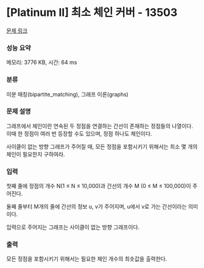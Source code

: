 # [Platinum II] 최소 체인 커버 - 13503 

[문제 링크](https://www.acmicpc.net/problem/13503) 

### 성능 요약

메모리: 3776 KB, 시간: 64 ms

### 분류

이분 매칭(bipartite_matching), 그래프 이론(graphs)

### 문제 설명

<p>그래프에서 체인이란 연속된 두 정점을 연결하는 간선이 존재하는 정점들의 나열이다. 이때 한 정점이 여러 번 등장할 수도 있으며, 정점 하나도 체인이다.</p>

<p>사이클이 없는 방향 그래프가 주어질 때, 모든 정점을 포함시키기 위해서는 최소 몇 개의 체인이 필요한지 구하여라.</p>

### 입력 

 <p>첫째 줄에 정점의 개수 N(1 ≤ N ≤ 10,000)과 간선의 개수 M (0 ≤ M ≤ 100,000)이 주어진다. </p>

<p>둘째 줄부터 M개의 줄에 간선의 정보 u, v가 주어지며, u에서 v로 가는 간선이라는 의미이다.</p>

<p>입력으로 주어지는 그래프는 사이클이 없는 방향 그래프이다.</p>

### 출력 

 <p>모든 정점을 포함시키기 위해서는 필요한 체인 개수의 최솟값을 출력한다.</p>


